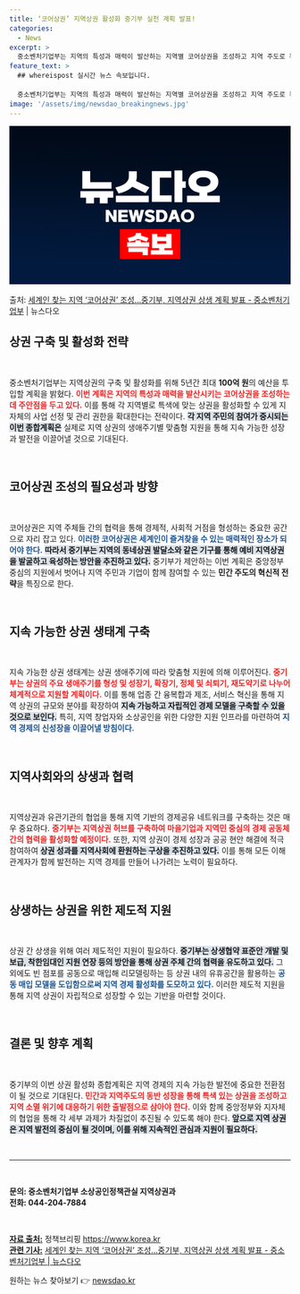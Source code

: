 ```yaml
---
title: ‘코어상권’ 지역상권 활성화 중기부 실천 계획 발표!
categories:
  - News
excerpt: >
  중소벤처기업부는 지역의 특성과 매력이 발산하는 지역별 코어상권을 조성하고 지역 주도로 특색에 맞는 상권을 조…
feature_text: >
  ## whereispost 실시간 뉴스 속보입니다.

  중소벤처기업부는 지역의 특성과 매력이 발산하는 지역별 코어상권을 조성하고 지역 주도로 특색에 맞는 상권을 조…
image: '/assets/img/newsdao_breakingnews.jpg'
---
```


![뉴스다오 속보](/assets/img/newsdao_breakingnews.jpg)

<p>출처: <a href="https://newsdao.kr/2819" rel="dofollow">세계인 찾는 지역 ‘코어상권’ 조성…중기부, 지역상권 상생 계획 발표 - 중소벤처기업부</a> | 뉴스다오</p>

<h2 data-ke-size="size26">상권 구축 및 활성화 전략</h2>

<p data-ke-size="size16">&nbsp;</p>

중소벤처기업부는 지역상권의 구축 및 활성화를 위해 5년간 최대 <b>100억 원</b>의 예산을 투입할 계획을 밝혔다. <b><span style="color: #ee2323;">이번 계획은 지역의 특성과 매력을 발산시키는 코어상권을 조성하는 데 주안점을 두고 있다.</span></b> 이를 통해 각 지역별로 특색에 맞는 상권을 활성화할 수 있게 지자체의 사업 선정 및 관리 권한을 확대한다는 전략이다. <b><span style="background-color: #21538527;">각 지역 주민의 참여가 중시되는 이번 종합계획은</span></b> 실제로 지역 상권의 생애주기별 맞춤형 지원을 통해 지속 가능한 성장과 발전을 이끌어낼 것으로 기대된다.

<p data-ke-size="size16">&nbsp;</p>

<h2 data-ke-size="size26">코어상권 조성의 필요성과 방향</h2>

<p data-ke-size="size16">&nbsp;</p>

코어상권은 지역 주체들 간의 협력을 통해 경제적, 사회적 거점을 형성하는 중요한 공간으로 자리 잡고 있다. <b><span style="color: #1a5490;">이러한 코어상권은 세계인이 즐겨찾을 수 있는 매력적인 장소가 되어야 한다.</span></b> <b><span style="background-color: #21538527;">따라서 중기부는 지역의 동네상권 발달소와 같은 기구를 통해 예비 지역상권을 발굴하고 육성하는 방안을 추진하고 있다.</span></b> 중기부가 제안하는 이번 계획은 중앙정부 중심의 지원에서 벗어나 지역 주민과 기업이 함께 참여할 수 있는 <b>민간 주도의 혁신적 전략</b>을 특징으로 한다.

<p data-ke-size="size16">&nbsp;</p>

<h2 data-ke-size="size26">지속 가능한 상권 생태계 구축</h2>

<p data-ke-size="size16">&nbsp;</p>

지속 가능한 상권 생태계는 상권 생애주기에 따라 맞춤형 지원에 의해 이루어진다. <b><span style="color: #ee2323;">중기부는 상권의 주요 생애주기를 형성 및 성장기, 확장기, 정체 및 쇠퇴기, 재도약기로 나누어 체계적으로 지원할 계획이다.</span></b> 이를 통해 업종 간 융복합과 제조, 서비스 혁신을 통해 지역 상권의 규모와 분야를 확장하여 <b><span style="background-color: #21538527;">지속 가능하고 자립적인 경제 모델을 구축할 수 있을 것으로 보인다.</span></b> 특히, 지역 창업자와 소상공인을 위한 다양한 지원 인프라를 마련하여 <b><span style="color: #1a5490;">지역 경제의 신성장을 이끌어낼 방침이다.</span></b>

<p data-ke-size="size16">&nbsp;</p>

<h2 data-ke-size="size26">지역사회와의 상생과 협력</h2>

<p data-ke-size="size16">&nbsp;</p>

지역상권과 유관기관의 협업을 통해 지역 기반의 경제공유 네트워크를 구축하는 것은 매우 중요하다. <b><span style="color: #ee2323;">중기부는 지역상권 허브를 구축하여 마을기업과 지역민 중심의 경제 공동체 간의 협력을 활성화할 예정이다.</span></b> 또한, 지역 상권이 경제 성장과 공공 현안 해결에 적극 참여하여 <b><span style="background-color: #21538527;">상권 성과를 지역사회에 환원하는 구상을 추진하고 있다.</span></b> 이를 통해 모든 이해관계자가 함께 발전하는 지역 경제를 만들어 나가려는 노력이 필요하다.

<p data-ke-size="size16">&nbsp;</p>

<h2 data-ke-size="size26">상생하는 상권을 위한 제도적 지원</h2>

<p data-ke-size="size16">&nbsp;</p>

상권 간 상생을 위해 여러 제도적인 지원이 필요하다. <b><span style="background-color: #21538527;">중기부는 상생협약 표준안 개발 및 보급, 착한임대인 지원 연장 등의 방안을 통해 상권 주체 간의 협력을 유도하고 있다.</span></b> 그 외에도 빈 점포를 공동으로 매입해 리모델링하는 등 상권 내의 유휴공간을 활용하는 <b><span style="color: #1a5490;">공동 매입 모델을 도입함으로써 지역 경제 활성화를 도모하고 있다.</span></b> 이러한 제도적 지원을 통해 지역 상권이 자립적으로 성장할 수 있는 기반을 마련할 것이다.

<p data-ke-size="size16">&nbsp;</p>

<h2 data-ke-size="size26">결론 및 향후 계획</h2>

<p data-ke-size="size16">&nbsp;</p>

중기부의 이번 상권 활성화 종합계획은 지역 경제의 지속 가능한 발전에 중요한 전환점이 될 것으로 기대된다. <b><span style="color: #ee2323;">민간과 지역주도의 동반 성장을 통해 특색 있는 상권을 조성하고 지역 소멸 위기에 대응하기 위한 출발점으로 삼아야 한다.</span></b> 이와 함께 중앙정부와 지자체의 협업을 통해 각 세부 과제가 차질없이 추진될 수 있도록 해야 한다. <b><span style="background-color: #21538527;">앞으로 지역 상권은 지역 발전의 중심이 될 것이며, 이를 위해 지속적인 관심과 지원이 필요하다.</span></b>

<p data-ke-size="size16">&nbsp;</p>

<hr>

<p data-ke-size="size16">&nbsp;</p>

<b>문의: 중소벤처기업부 소상공인정책관실 지역상권과</b><br>
<b>전화: 044-204-7884</b>

<p data-ke-size="size16">&nbsp;</p>

<b><u>자료 출처:</u></b> 정책브리핑 https://www.korea.kr<br>
<b><u>관련 기사:</u></b> <a href="https://newsdao.kr/2819" target="_blank">세계인 찾는 지역 ‘코어상권’ 조성…중기부, 지역상권 상생 계획 발표 - 중소벤처기업부 | 뉴스다오</a> 

원하는 뉴스 찾아보기 👉 <a href="https://newsdao.kr" rel="dofollow">newsdao.kr</a>


